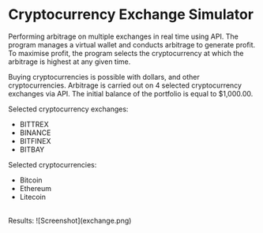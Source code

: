 # Cryptocurrency Exchange Simulator 
Performing arbitrage on multiple exchanges in real time using API.
The program manages a virtual wallet and conducts arbitrage to generate profit. 
To maximise profit, the program selects the cryptocurrency at which the arbitrage is highest at any given time. <br />

Buying cryptocurrencies is possible with dollars, and other cryptocurrencies. 
Arbitrage is carried out on 4 selected cryptocurrency exchanges via API. 
The initial balance of the portfolio is equal to $1,000.00. <br />

Selected cryptocurrency exchanges: <br />
- BITTREX
- BINANCE
- BITFINEX
- BITBAY 

Selected cryptocurrencies: <br />
- Bitcoin
- Ethereum
- Litecoin
<br />
Results:
![Screenshot](exchange.png)
